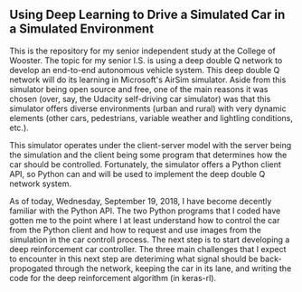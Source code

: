 
## Using Deep Learning to Drive a Simulated Car in a Simulated Environment

This is the repository for my senior independent study at the College of Wooster. The topic for my senior I.S. is using a deep double Q network to develop an end-to-end autonomous vehicle system. This deep double Q network will do its learning in Microsoft's AirSim simulator. Aside from this simulator being open source and free, one of the main reasons it was chosen (over, say, the Udacity self-driving car simulator) was that this simulator offers diverse environments (urban and rural) with very dynamic elements (other cars, pedestrians, variable weather and lightling conditions, etc.). 

This simulator operates under the client-server model with the server being the simulation and the client being some program that determines how the car should be controlled. Fortunately, the simulator offers a Python client API, so Python can and will be used to implement the deep double Q network system. 

As of today, Wednesday, September 19, 2018, I have become decently familiar with the Python API. The two Python programs that I coded have gotten me to the point where I at least understand how to control the car from the Python client and how to request and use images from the simulation in the car controll process. The next step is to start developing a deep reinforcement car controller. The three main challenges that I expect to encounter in this next step are deteriming what signal should be back-propogated through the network, keeping the car in its lane, and writing the code for the deep reinforcement algorithm (in keras-rl).
